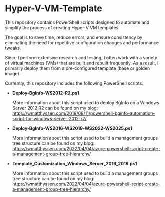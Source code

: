 # Hyper-V-VM-Template

This repository contains PowerShell scripts designed to automate and simplify the process of creating Hyper-V VM templates.

The goal is to save time, reduce errors, and ensure consistency by eliminating the need for repetitive configuration changes and performance tweaks.

Since I perform extensive research and testing, I often work with a variety of virtual machines (VMs) that are built and rebuilt frequently. As a result, I primarily deploy them from a pre-configured template (base or golden image).

Currently, this repository includes the following PowerShell scripts:

- **Deploy-BgInfo-WS2012-R2.ps1**

  More information about this script used to deploy BgInfo on a Windows Server 2012 R2 can be found on my blog: https://wmatthyssen.com/2019/09/11/powershell-bginfo-automation-script-for-windows-server-2012-r2/

- **Deploy-BgInfo-WS2016-WS2019-WS2022-WS2025.ps1**

  More information about this script used to build a management groups tree structure can be found on my blog: https://wmatthyssen.com/2022/04/04/azure-powershell-script-create-a-management-group-tree-hierarchy/

- **Template_Customization_Windows_Server_2016_2019.ps1**

  More information about this script used to build a management groups tree structure can be found on my blog: https://wmatthyssen.com/2022/04/04/azure-powershell-script-create-a-management-group-tree-hierarchy/

